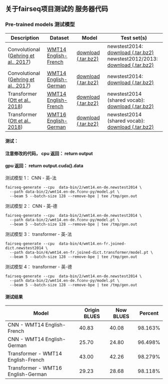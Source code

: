 ## 关于fairseq项目测试的 服务器代码

### Pre-trained models  测试模型

Description | Dataset | Model | Test set(s)
---|---|---|---
Convolutional <br> ([Gehring et al., 2017](https://arxiv.org/abs/1705.03122)) | [WMT14 English-French](http://statmt.org/wmt14/translation-task.html#Download) | [download (.tar.bz2)](https://dl.fbaipublicfiles.com/fairseq/models/wmt14.v2.en-fr.fconv-py.tar.bz2) | newstest2014: <br> [download (.tar.bz2)](https://dl.fbaipublicfiles.com/fairseq/data/wmt14.v2.en-fr.newstest2014.tar.bz2) <br> newstest2012/2013: <br> [download (.tar.bz2)](https://dl.fbaipublicfiles.com/fairseq/data/wmt14.v2.en-fr.ntst1213.tar.bz2)
Convolutional <br> ([Gehring et al., 2017](https://arxiv.org/abs/1705.03122)) | [WMT14 English-German](http://statmt.org/wmt14/translation-task.html#Download) | [download (.tar.bz2)](https://dl.fbaipublicfiles.com/fairseq/models/wmt14.en-de.fconv-py.tar.bz2) | newstest2014: <br> [download (.tar.bz2)](https://dl.fbaipublicfiles.com/fairseq/data/wmt14.en-de.newstest2014.tar.bz2)
Transformer <br> ([Ott et al., 2018](https://arxiv.org/abs/1806.00187)) | [WMT14 English-French](http://statmt.org/wmt14/translation-task.html#Download) | [download (.tar.bz2)](https://dl.fbaipublicfiles.com/fairseq/models/wmt14.en-fr.joined-dict.transformer.tar.bz2) | newstest2014 (shared vocab): <br> [download (.tar.bz2)](https://dl.fbaipublicfiles.com/fairseq/data/wmt14.en-fr.joined-dict.newstest2014.tar.bz2)
Transformer <br> ([Ott et al., 2018](https://arxiv.org/abs/1806.00187)) | [WMT16 English-German](https://drive.google.com/uc?export=download&id=0B_bZck-ksdkpM25jRUN2X2UxMm8) | [download (.tar.bz2)](https://dl.fbaipublicfiles.com/fairseq/models/wmt16.en-de.joined-dict.transformer.tar.bz2) | newstest2014 (shared vocab): <br> [download (.tar.bz2)](https://dl.fbaipublicfiles.com/fairseq/data/wmt16.en-de.joined-dict.newstest2014.tar.bz2)

#### 测试：

#### 注意修改的代码， cpu 返回： return output

####                 gpu 返回： return output.cuda().data

测试模型 1： CNN - 英-法
```
fairseq-generate --cpu  data-bin/2/wmt14.en-de.newstest2014 \ 
  --path data-bin/2/wmt14.en-de.fconv-py/model.pt \
  --beam 5 --batch-size 128 --remove-bpe | tee /tmp/gen.out
```

测试模型 2： CNN - 英-德
```
fairseq-generate --cpu  data-bin/2/wmt14.en-de.newstest2014 \ 
  --path data-bin/2/wmt14.en-de.fconv-py/model.pt \
  --beam 5 --batch-size 128 --remove-bpe | tee /tmp/gen.out
```

测试模型 3： transformer - 英-法
```
fairseq-generate --cpu  data-bin/4/wmt14.en-fr.joined-dict.newstest2014 \
  --path data-bin/4/wmt14.en-fr.joined-dict.transformer/model.pt \
  --beam 5 --batch-size 128 --remove-bpe | tee /tmp/gen.out
```

测试模型 4： transformer - 英-德
```
fairseq-generate --cpu  data-bin/2/wmt14.en-de.newstest2014 \ 
  --path data-bin/2/wmt14.en-de.fconv-py/model.pt \
  --beam 5 --batch-size 128 --remove-bpe | tee /tmp/gen.out
```

#### 测试结果
Model | Origin BLUES | Now BLUES | Percent
---|---|---|---
CNN - WMT14 English-French | 40.83 | 40.08 | 98.163%
CNN - WMT14 English-German | 25.70 | 24.80 | 96.498%
Transformer - WMT14 English-French | 43.00 | 42.26 | 98.279%
Transformer - WMT16 English-German | 29.23 | 28.68 | 98.118%


